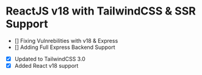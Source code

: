 # ReactJS v18 with TailwindCSS & SSR Support

- [] Fixing Vulnrebilities with v18 & Express
- [] Adding Full Express Backend Support
- [x] Updated to TailwindCSS 3.0
- [x] Added React v18 support
